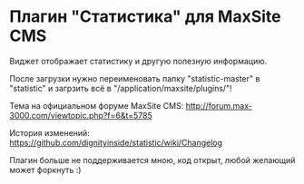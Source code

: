 Плагин "Статистика" для MaxSite CMS
===========================

Виджет отображает статистику и другую полезную информацию.

После загрузки нужно переименовать папку "statistic-master" в "statistic" и загрзить всё в "/application/maxsite/plugins/"!

Тема на официальном форуме MaxSite CMS: http://forum.max-3000.com/viewtopic.php?f=6&t=5785

История изменений: https://github.com/dignityinside/statistic/wiki/Changelog

Плагин больше не поддерживается мною, код открыт, любой желающий может форкнуть :)
